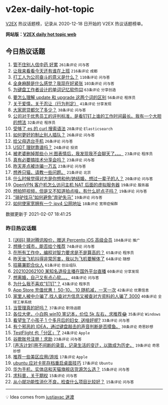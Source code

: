 # v2ex-daily-hot-topic

[V2EX](https://www.v2ex.com/) 热议话题榜，记录从 2020-12-18 日开始的 V2EX 热议话题榜单。

**网站版：[V2EX daily hot topic web](https://realleonardo.github.io/v2ex-daily-hot-topic-web/)**

## 今日热议话题

<!-- TODAY BEGIN -->

1. [管不住别人信中药 好累](https://www.v2ex.com/t/751935) `261条评论` `问与答`
1. [让我来看看今天还有谁在上班](https://www.v2ex.com/t/751953) `216条评论` `成都`
1. [打工人为公司奋斗的意义是什么？](https://www.v2ex.com/t/751957) `110条评论` `问与答`
1. [全身麻醉是什么感觉？我现在好紧张](https://www.v2ex.com/t/752040) `103条评论` `问与答`
1. [为键盘工作者设计的单词记忆软件⌨️](https://www.v2ex.com/t/752050) `63条评论` `分享创造`
1. [要怎么理解 update 和 upgrade 这两个词的区别](https://www.v2ex.com/t/751983) `56条评论` `程序员`
1. [关于爱情，关于忍让（行为判定）](https://www.v2ex.com/t/752027) `41条评论` `分享发现`
1. [大家房贷都欠了多少？](https://www.v2ex.com/t/752045) `38条评论` `问与答`
1. [公司对于优秀员工的评判标准，是看钉钉上谁的工作时间最长。我有一个大胆的想法](https://www.v2ex.com/t/752085) `32条评论` `程序员`
1. [受够了 es 的 curl 搜索语法](https://www.v2ex.com/t/752095) `28条评论` `Elasticsearch`
1. [如何更好的制止别人插队？](https://www.v2ex.com/t/751992) `26条评论` `问与答`
1. [给父母选台手机](https://www.v2ex.com/t/751938) `26条评论` `问与答`
1. [USDT 理财靠谱吗？](https://www.v2ex.com/t/752012) `24条评论` `投资`
1. [被老婆删掉那些小 H 图表情后，我发现我不会聊天了。。。](https://www.v2ex.com/t/752114) `23条评论` `程序员`
1. [真有必要搞技术分享会吗？](https://www.v2ex.com/t/752048) `23条评论` `问与答`
1. [昨天差点被诈骗一万五](https://www.v2ex.com/t/752025) `23条评论` `问与答`
1. [想养只猫，请教一些问题。](https://www.v2ex.com/t/752116) `21条评论` `北京`
1. [什么时候觉得对方是你想和他/她结婚，想过一辈子的人？](https://www.v2ex.com/t/751940) `20条评论` `问与答`
1. [OpenVPN 客户机怎么访问主机 NAT 后面的虚拟服务器](https://www.v2ex.com/t/752034) `19条评论` `服务器`
1. [想拍短视频，但是又不知道拍点啥，有什么好点子吗？](https://www.v2ex.com/t/751948) `19条评论` `问与答`
1. [“骑驴找马”如何避免“弃驴失马”](https://www.v2ex.com/t/751934) `19条评论` `问与答`
1. [如何使家宽拥有一个 ipv4 公网地址](https://www.v2ex.com/t/752067) `18条评论` `宽带症候群`

数据更新于 2021-02-07 18:41:25

<!-- TODAY END -->

### 昨日热议话题

<!-- YESTERDAY BEGIN -->

1. [[送码] 猜对腾讯股价，赠送 Percento iOS 高级会员](https://www.v2ex.com/t/751757) `104条评论` `推广`
1. [想换个城市，能否给个推荐](https://www.v2ex.com/t/751763) `74条评论` `问与答`
1. [在所有工作中，编程对智力要求是不是算高的？](https://www.v2ex.com/t/751831) `65条评论` `程序员`
1. [昨天坐飞机抖得非常厉害，我以为飞机要解体了](https://www.v2ex.com/t/751842) `64条评论` `随想`
1. [招募兼职合伙人](https://www.v2ex.com/t/751795) `61条评论` `创业组队`
1. [202102062100 某知名退役主播在国外平台直播](https://www.v2ex.com/t/751889) `60条评论` `分享发现`
1. [想离婚，自己又有点心软。。。](https://www.v2ex.com/t/751899) `48条评论` `问与答`
1. [为什么我不喜欢"钉钉"？](https://www.v2ex.com/t/751881) `43条评论` `程序员`
1. [App Store 充值优惠！ 50-10， 10 随机减，一天一次](https://www.v2ex.com/t/751745) `42条评论` `优惠信息`
1. [家里人被中介骗了,找人查对方信息又被查对方资料的人骗了 3000](https://www.v2ex.com/t/751809) `40条评论` `全球工单系统`
1. [当管理真的好吗？](https://www.v2ex.com/t/751739) `37条评论` `职场话题`
1. [各位大佬，小白购 win10 笔记本，价位 5k 左右，求推荐😂](https://www.v2ex.com/t/751738) `35条评论` `Windows`
1. [看望生了小孩子 1 个多月后的妇女, 送啥好呢?](https://www.v2ex.com/t/751773) `33条评论` `问与答`
1. [有个邪恶的 IDEA，通过键盘敲击的声音判断是否摸鱼。](https://www.v2ex.com/t/751849) `30条评论` `奇思妙想`
1. [TestFlight 也「分区」了](https://www.v2ex.com/t/751803) `24条评论` `Apple`
1. [谷歌账号注册！求助](https://www.v2ex.com/t/751821) `23条评论` `问与答`
1. [[声冻计划]用不间断的录音，记录生活的变迁，以致成为历史。](https://www.v2ex.com/t/751892) `19条评论` `奇思妙想`
1. [推荐一些美区应用/游戏](https://www.v2ex.com/t/751894) `17条评论` `Apple`
1. [ubuntu 应对卡死存档重启桌面技巧](https://www.v2ex.com/t/751883) `17条评论` `Ubuntu`
1. [华为手机，实体店和天猫旗舰店货源怎么选？](https://www.v2ex.com/t/751824) `15条评论` `问与答`
1. [求科普，关于期权](https://www.v2ex.com/t/751755) `15条评论` `问与答`
1. [从小就功能性消化不良，检查什么项目比较好？](https://www.v2ex.com/t/751733) `15条评论` `问与答`

<!-- YESTERDAY END -->

---

💡 Idea comes from [justjavac 迷渡](https://github.com/justjavac/)
